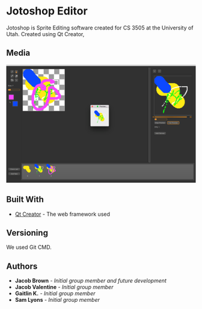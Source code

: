 # Jotoshop Editor

Jotoshop is Sprite Editing software created for CS 3505 at the University of Utah. Created using Qt Creator, 

## Media

![Main View](https://github.com/jacobthebrown/Jotoshop/blob/master/Documentation/Screenshot_5.png?raw=true)

## Built With

* [Qt Creator](https://www.qt.io/qt-features-libraries-apis-tools-and-ide/) - The web framework used

## Versioning

We used Git CMD.

## Authors

* **Jacob Brown** - *Initial group member and future development*
* **Jacob Valentine** - *Initial group member*
* **Gaitlin K.** - *Initial group member*
* **Sam Lyons** - *Initial group member*

